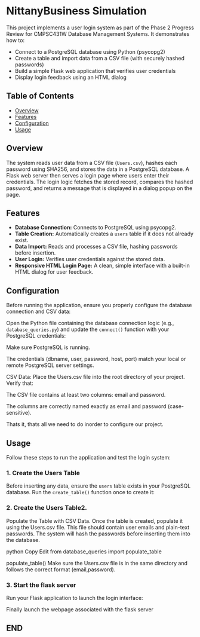 # NittanyBusiness Simulation

This project implements a user login system as part of the Phase 2 Progress Review for CMPSC431W Database Management Systems. It demonstrates how to:

- Connect to a PostgreSQL database using Python (psycopg2)
- Create a table and import data from a CSV file (with securely hashed passwords)
- Build a simple Flask web application that verifies user credentials
- Display login feedback using an HTML dialog

## Table of Contents

- [Overview](#overview)
- [Features](#features)
- [Configuration](#configuration)
- [Usage](#usage)

## Overview

The system reads user data from a CSV file (`Users.csv`), hashes each password using SHA256, and stores the data in a PostgreSQL database. A Flask web server then serves a login page where users enter their credentials. The login logic fetches the stored record, compares the hashed password, and returns a message that is displayed in a dialog popup on the page.

## Features

- **Database Connection:** Connects to PostgreSQL using psycopg2.
- **Table Creation:** Automatically creates a `users` table if it does not already exist.
- **Data Import:** Reads and processes a CSV file, hashing passwords before insertion.
- **User Login:** Verifies user credentials against the stored data.
- **Responsive HTML Login Page:** A clean, simple interface with a built-in HTML dialog for user feedback.


## Configuration

Before running the application, ensure you properly configure the database connection and CSV data:

Open the Python file containing the database connection logic (e.g., `database_queries.py`) and update the `connect()` function with your PostgreSQL credentials:

Make sure PostgreSQL is running.

The credentials (dbname, user, password, host, port) match your local or remote PostgreSQL server settings.

CSV Data:
Place the Users.csv file into the root directory of your project. Verify that:

The CSV file contains at least two columns: email and password.

The columns are correctly named exactly as email and password (case-sensitive).

Thats it, thats all we need to do inorder to configure our project.

## Usage

Follow these steps to run the application and test the login system:

### 1. Create the Users Table

Before inserting any data, ensure the `users` table exists in your PostgreSQL database. Run the `create_table()` function once to create it:

### 2. Create the Users Table2.
Populate the Table with CSV Data. Once the table is created, populate it using the Users.csv file. This file should contain user emails and plain-text passwords. The system will hash the passwords before inserting them into the database.

python
Copy
Edit
from database_queries import populate_table

populate_table()
Make sure the Users.csv file is in the same directory and follows the correct format (email,password).

### 3. Start the flask server
Run your Flask application to launch the login interface:

Finally launch the webpage associated with the flask server

## END